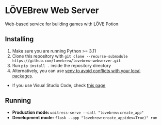 # LÖVEBrew Web Server

Web-based service for building games with LÖVE Potion

## Installing

1. Make sure you are running Python >= 3.11
2. Clone this repository with `git clone --recurse-submodule https://github.com/lovebrew/lovebrew-webserver.git`
3. Run `pip install .` inside the repository directory
4. Alternatively, you can use [venv to avoid conflicts with your local packages](https://docs.python.org/3/library/venv.html).
  - If you use Visual Studio Code, check [this page](https://code.visualstudio.com/docs/python/environments)

## Running

- **Production mode:** `waitress-serve --call "lovebrew:create_app"`
- **Development mode:** `flask --app "lovebrew:create_app(dev=True)" run`
